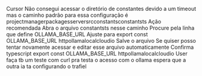 Cursor
Não consegui acessar o diretório de constantes devido a um timeout mas o caminho padrão para essa configuração é projectmanagerpackagesserversrcconstantsconstantsts
Ação recomendada
 Abra o arquivo constantsts nesse caminho
 Procure pela linha que define OLLAMA_BASE_URL
 Ajuste para
export const OLLAMA_BASE_URL  httpollamalocalcloudio
 Salve o arquivo
Se quiser posso tentar novamente acessar e editar esse arquivo automaticamente Confirma
typescript
export const OLLAMA_BASE_URL  httpollamalocalcloudio
User
faça tb um teste com curl pra testa o acesso com o ollama
espera que a outra ia ta configurando o trafiel
